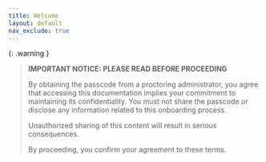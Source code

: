 ```yaml
---
title: Welcome
layout: default
nav_exclude: true
---
```


{: .warning }
> **IMPORTANT NOTICE: PLEASE READ BEFORE PROCEEDING**
> 
> By obtaining the passcode from a proctoring administrator, you agree that accessing this documentation implies your commitment to maintaining its confidentiality. You must not share the passcode or disclose any information related to this onboarding process.
> 
> Unauthorized sharing of this content will result in serious consequences.
> 
> By proceeding, you confirm your agreement to these terms.

